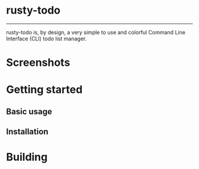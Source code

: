 # rusty-todo
------------
rusty-todo is, by design, a very simple to use and colorful Command Line Interface (CLI) todo list manager.

# Screenshots

# Getting started

## Basic usage

## Installation

# Building
